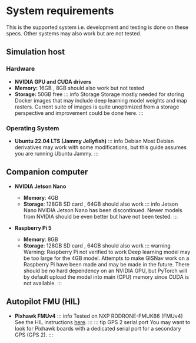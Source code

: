 # System requirements

This is the supported system i.e. development and testing is done on these specs. Other systems may also work but are not tested.

## Simulation host

### Hardware

- **NVIDIA GPU and CUDA drivers** <Badge type="tip" text="Strongly recommended"/>
- **Memory:** 16GB <Badge type="tip" text="Recommended"/>, 8GB should also work but not tested
- **Storage:** 50GB free
    ::: info Storage
    Storage mostly needed for storing Docker images that may include deep learning model weights and map rasters. Current suite of images is quite unoptimized from a storage perspective and improvement could be done here.
    :::

### Operating System

- **Ubuntu 22.04 LTS (Jammy Jellyfish)** <Badge type="tip" text="Recommended"/>
    ::: info Debian
    Most Debian derivatives may work with some modifications, but this guide assumes you are running Ubuntu Jammy.
    :::

## Companion computer

- **NVIDIA Jetson Nano**
    - **Memory**: 4GB
    - **Storage**: 128GB SD card  <Badge type="tip" text="Recommended"/>, 64GB should also work
    ::: info Jetson Nano
    NVIDIA Jetson Nano has been discontinued. Newer models from NVIDIA should be even better but have not been tested.
    :::

- **Raspberry Pi 5**
    - **Memory**: 8GB
    - **Storage**: 128GB SD card  <Badge type="tip" text="Recommended"/>, 64GB should also work
    ::: warning Warning: Raspberry Pi not verified to work
    Deep learning model may be too large for the 4GB model. Attempts to make GISNav work on a Raspberry Pi have been made and may be made in the future. There should be no hard dependency on an NVIDIA GPU, but PyTorch will by default upload the model into main (CPU) memory since CUDA is not available.
    :::

## Autopilot FMU (HIL)

- **Pixhawk FMUv4**
    ::: info Tested on NXP RDDRONE-FMUK66 (FMUv4)
    See the HIL instructions [here](/hil-pixhawk).
    :::
    ::: tip GPS 2 serial port
    You may want to look for Pixhawk boards with a dedicated serial port for a secondary GPS (GPS 2).
    :::
